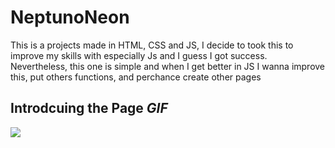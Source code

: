 <h1>NeptunoNeon</h1>
<p>This is a projects made in HTML, CSS and JS, I decide to took this to improve my skills with especially Js and I guess I got success. Nevertheless, this one is simple and when I get better in JS I wanna improve this, put others functions, and perchance create other pages</p>

<h2>Introdcuing the Page <em>GIF</em> </h2>

<img src="images/NeptunoNeon.gif"/>
